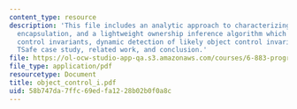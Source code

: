 ```yaml
---
content_type: resource
description: 'This file includes an analytic approach to characterizing sharing and
  encapsulation, and a lightweight ownership inference algorithm which explains object
  control invariants, dynamic detection of likely object control invariants, scalability:
  TSafe case study, related work, and conclusion.'
file: https://ol-ocw-studio-app-qa.s3.amazonaws.com/courses/6-883-program-analysis-fall-2005/58b747da7ffc69edfa1228b02b0f0a8c_object_control_i.pdf
file_type: application/pdf
resourcetype: Document
title: object_control_i.pdf
uid: 58b747da-7ffc-69ed-fa12-28b02b0f0a8c
---
```

